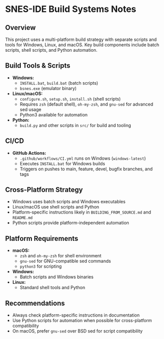 # SNES-IDE Build Systems Notes

## Overview
This project uses a multi-platform build strategy with separate scripts and tools for Windows, Linux, and macOS. Key build components include batch scripts, shell scripts, and Python automation.

## Build Tools & Scripts
- **Windows:**
  - `INSTALL.bat`, `build.bat` (batch scripts)
  - `bsnes.exe` (emulator binary)
- **Linux/macOS:**
  - `configure.sh`, `setup.sh`, `install.sh` (shell scripts)
  - Requires `zsh` (default shell), `oh-my-zsh`, and `gnu-sed` for advanced sed usage
  - Python3 available for automation
- **Python:**
  - `build.py` and other scripts in `src/` for build and tooling

## CI/CD
- **GitHub Actions:**
  - `.github/workflows/CI.yml` runs on Windows (`windows-latest`)
  - Executes `INSTALL.bat` for Windows builds
  - Triggers on pushes to main, feature, devel, bugfix branches, and tags

## Cross-Platform Strategy
- Windows uses batch scripts and Windows executables
- Linux/macOS use shell scripts and Python
- Platform-specific instructions likely in `BUILDING_FROM_SOURCE.md` and `README.md`
- Python scripts provide platform-independent automation

## Platform Requirements
- **macOS:**
  - `zsh` and `oh-my-zsh` for shell environment
  - `gnu-sed` for GNU-compatible sed commands
  - `python3` for scripting
- **Windows:**
  - Batch scripts and Windows binaries
- **Linux:**
  - Standard shell tools and Python

## Recommendations
- Always check platform-specific instructions in documentation
- Use Python scripts for automation when possible for cross-platform compatibility
- On macOS, prefer `gnu-sed` over BSD sed for script compatibility
